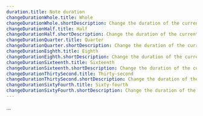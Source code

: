 ```yaml
---
duration.title: Note duration
changeDurationWhole.title: Whole
changeDurationWhole.shortDescription: Change the duration of the current note or rest to a whole
changeDurationHalf.title: Half
changeDurationHalf.shortDescription: Change the duration of the current note or rest to a half
changeDurationQuarter.title: Quarter
changeDurationQuarter.shortDescription: Change the duration of the current note or rest to a quarter
changeDurationEighth.title: Eighth
changeDurationEighth.shortDescription: Change the duration of the current note or rest to a eighth
changeDurationSixteenth.title: Sixteenth
changeDurationSixteenth.shortDescription: Change the duration of the current note or rest to a sixteenth
changeDurationThirtySecond.title: Thirty-second
changeDurationThirtySecond.shortDescription: Change the duration of the current note or rest to a thirty-second
changeDurationSixtyFourth.title: Sixty-fourth
changeDurationSixtyFourth.shortDescription: Change the duration of the current note or rest to a sixty-fourth
---
```


...
